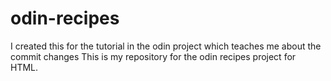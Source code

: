 # odin-recipes
I created this for the tutorial in the odin project which teaches me about the commit changes
This is my repository for the odin recipes project for HTML.
